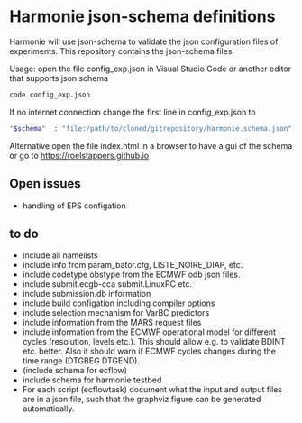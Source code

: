 # Harmonie json-schema definitions 

Harmonie will use json-schema to validate the json configuration files of experiments. This repository contains the json-schema files 

Usage: open the file config_exp.json in Visual Studio Code or another editor that supports json schema

```bash
code config_exp.json
```

If no internet connection change the first line in config_exp.json to 

```bash
"$schema"  : "file:/path/to/cloned/gitrepository/harmonie.schema.json",
```

Alternative open the file index.html in a browser to have a gui of the schema or go to https://roelstappers.github.io

## Open issues 
- handling of  EPS configation 

## to do
- include all namelists
- include info from param_bator.cfg, LISTE_NOIRE_DIAP, etc.
- include codetype obstype from the ECMWF odb json files.
- include submit.ecgb-cca submit.LinuxPC etc.
- include submission.db information
- include build configation including compiler options
- include selection mechanism for VarBC predictors
- include information from the MARS request files
- include information from the ECMWF operational model for different cycles (resolution, levels etc.). This should allow e.g. to validate BDINT etc. better. Also it should warn if ECMWF cycles changes during the time range (DTGBEG DTGEND). 
- (include schema for ecflow) 
- include schema for harmonie testbed
- For each script (ecflowtask) document what the input and output files are in a json file, such that the graphviz figure can be generated automatically. 


